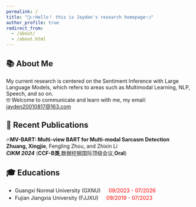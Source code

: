 ```yaml
---
permalink: /
title: "🤣👉Hello！ this is Jayden's research homepage👈"
author_profile: true
redirect_from: 
  - /about/
  - /about.html
---
```


## 📚 About Me

My current research is centered on the Sentiment Inference with Large Language Models, which refers to areas such as Multimodal Learning, NLP, Speech, and so on.</br>
🤓 Welcome to communicate and learn with me, my email: jayden20010817@163.com


## 📣 Recent Publications

🔥**MV-BART: Multi-view BART for Multi-modal Sarcasm Detection**</br>
  **Zhuang, Xingjie**, Fengling Zhou, and Zhixin Li</br>
   _**CIKM 2024**_ (**CCF-B类**,数据挖掘国际顶级会议,**Oral**)

## 🎓 Educations

* Guangxi Normal University (GXNU) 　<font color='red'> 09/2023 - 07/2026 </font>
* Fujian Jiangxia University (FJJXU) 　<font color='red'> 09/2019 - 07/2023 </font>



